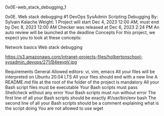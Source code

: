 0x0E-web_stack_debugging_1

0x0E. Web stack debugging #1
DevOps
SysAdmin
Scripting
Debugging
 By: Sylvain Kalache
 Weight: 1
 Project will start Dec 4, 2023 12:00 AM, must end by Dec 8, 2023 12:00 AM
 Checker was released at Dec 6, 2023 2:24 PM
 An auto review will be launched at the deadline
Concepts
For this project, we expect you to look at these concepts:

Network basics
Web stack debugging



https://s3.amazonaws.com/intranet-projects-files/holbertonschool-sysadmin_devops/271/B4eeypV.jpg











Requirements
General
Allowed editors: vi, vim, emacs
All your files will be interpreted on Ubuntu 20.04 LTS
All your files should end with a new line
A README.md file at the root of the folder of the project is mandatory
All your Bash script files must be executable
Your Bash scripts must pass Shellcheck without any error
Your Bash scripts must run without error
The first line of all your Bash scripts should be exactly #!/usr/bin/env bash
The second line of all your Bash scripts should be a comment explaining what is the script doing
You are not allowed to use wget
